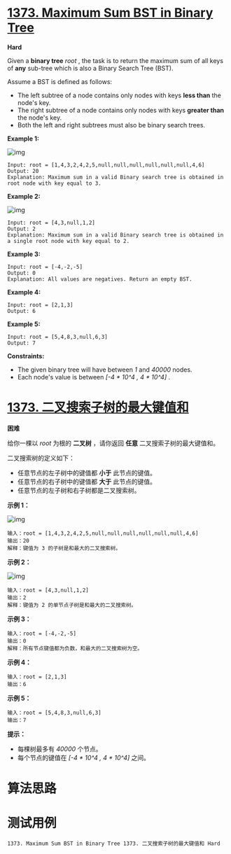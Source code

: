 # [1373. Maximum Sum BST in Binary Tree][enTitle]

**Hard**

Given a **binary tree**   *root* , the task is to return the maximum sum of all keys of **any**  sub-tree which is also a Binary Search Tree (BST).

Assume a BST is defined as follows:

- The left subtree of a node contains only nodes with keys **less than**  the node's key. 
- The right subtree of a node contains only nodes with keys **greater than**  the node's key. 
- Both the left and right subtrees must also be binary search trees.



**Example 1:** 

![img](https://assets.leetcode.com/uploads/2020/01/30/sample_1_1709.png)

```
Input: root = [1,4,3,2,4,2,5,null,null,null,null,null,null,4,6]
Output: 20
Explanation: Maximum sum in a valid Binary search tree is obtained in root node with key equal to 3.

```

**Example 2:** 

![img](https://assets.leetcode.com/uploads/2020/01/30/sample_2_1709.png)

```
Input: root = [4,3,null,1,2]
Output: 2
Explanation: Maximum sum in a valid Binary search tree is obtained in a single root node with key equal to 2.

```

**Example 3:** 

```
Input: root = [-4,-2,-5]
Output: 0
Explanation: All values are negatives. Return an empty BST.

```

**Example 4:** 

```
Input: root = [2,1,3]
Output: 6

```

**Example 5:** 

```
Input: root = [5,4,8,3,null,6,3]
Output: 7

```



**Constraints:** 

- The given binary tree will have between  *1*  and  *40000*  nodes. 
- Each node's value is between  *[-4 * 10^4 , 4 * 10^4]* .


# [1373. 二叉搜索子树的最大键值和][cnTitle]

**困难**

给你一棵以  *root*  为根的 **二叉树**  ，请你返回 **任意**  二叉搜索子树的最大键值和。

二叉搜索树的定义如下：

- 任意节点的左子树中的键值都 **小于**  此节点的键值。 
- 任意节点的右子树中的键值都 **大于**  此节点的键值。 
- 任意节点的左子树和右子树都是二叉搜索树。



**示例 1：** 

![img](https://assets.leetcode-cn.com/aliyun-lc-upload/uploads/2020/03/07/sample_1_1709.png)

```
输入：root = [1,4,3,2,4,2,5,null,null,null,null,null,null,4,6]
输出：20
解释：键值为 3 的子树是和最大的二叉搜索树。

```

**示例 2：** 

![img](https://assets.leetcode-cn.com/aliyun-lc-upload/uploads/2020/03/07/sample_2_1709.png)

```
输入：root = [4,3,null,1,2]
输出：2
解释：键值为 2 的单节点子树是和最大的二叉搜索树。

```

**示例 3：** 

```
输入：root = [-4,-2,-5]
输出：0
解释：所有节点键值都为负数，和最大的二叉搜索树为空。

```

**示例 4：** 

```
输入：root = [2,1,3]
输出：6

```

**示例 5：** 

```
输入：root = [5,4,8,3,null,6,3]
输出：7

```



**提示：** 

- 每棵树最多有  *40000*  个节点。 
- 每个节点的键值在  *[-4 * 10^4 , 4 * 10^4]*  之间。




# 算法思路

# 测试用例
```
1373. Maximum Sum BST in Binary Tree 1373. 二叉搜索子树的最大键值和 Hard
```

[enTitle]: https://leetcode.com/problems/maximum-sum-bst-in-binary-tree/
[cnTitle]: https://leetcode-cn.com/problems/maximum-sum-bst-in-binary-tree/
